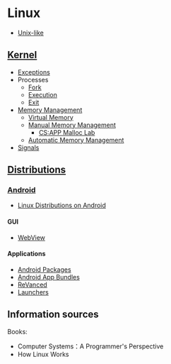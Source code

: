 # Linux
- [Unix-like](Unix-like.md)

## [Kernel](Kernel/README.md)
- [Exceptions](Kernel/Exceptions/README.md)
- Processes
  - [Fork](Kernel/Processes/Fork.md)
  - [Execution](Kernel/Processes/Execution.md)
  - [Exit](Kernel/Processes/Exit.md)
- [Memory Management](Kernel/Memory/README.md)
  - [Virtual Memory](Kernel/Memory/Virtual/README.md)
  - [Manual Memory Management](Kernel/Memory/Manual/README.md)
    - [CS:APP Malloc Lab](Kernel/Memory/Manual/Malloc%20Lab.md)
  - [Automatic Memory Management](Kernel/Memory/Automatic/README.md)
- [Signals](Kernel/Signals/README.md)

## [Distributions](Distributions/README.md)
### [Android](Distributions/Android/README.md)
- [Linux Distributions on Android](Distributions/Android/Linux%20Distributions%20on%20Android.md)

#### GUI
- [WebView](Distributions/Android/GUI/WebView.md)

#### Applications
- [Android Packages](Distributions/Android/Applications/Android%20Packages.md)
- [Android App Bundles](Distributions/Android/Applications/Android%20App%20Bundles.md)
- [ReVanced](Distributions/Android/Applications/ReVanced.md)
- [Launchers](Distributions/Android/Applications/Launchers.md)

## Information sources
Books:
- Computer Systems：A Programmer's Perspective
- How Linux Works